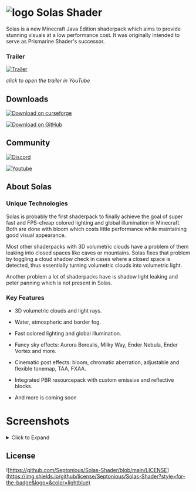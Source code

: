# ![logo](https://media.discordapp.net/attachments/837667478590324737/1039281928727179375/unknown.png) Solas Shader
Solas is a new Minecraft Java Edition shaderpack which aims to provide stunning visuals at a low performance cost. It was originally intended to serve as Prismarine Shader's successor. 

### Trailer
[![Trailer](https://media.discordapp.net/attachments/837667478590324737/1039620637209145496/solas-yt.png)](https://www.youtube.com/watch?v=Y-JdKxsQdy8)

*click to open the trailer in YouTube*

## Downloads
[![Download on curseforge](https://img.shields.io/badge/-Curseforge-F16436?style=for-the-badge&logo=curseforge&logoColor=white)](https://www.curseforge.com/minecraft/customization/solas-shader) 

[![Download on GitHub](https://img.shields.io/badge/-GitHub-F9E26C?style=for-the-badge&logo=github&logoColor=40463C)](https://github.com/Septonious/Solas-Shader/archive/refs/heads/main.zip)

## Community
[![Discord](https://discordapp.com/api/guilds/816223286958489631/widget.png?style=banner2)](https://discord.gg/4uTAUQR2xu) 

[![Youtube](https://img.shields.io/youtube/channel/subscribers/UCa-oHqFdqa88Xp3wcBugazQ?color=%23ff0000&label=Youtube&logo=youtube&logoColor=white&style=for-the-badge)](https://www.youtube.com/channel/UCa-oHqFdqa88Xp3wcBugazQ)

## About Solas

### Unique Technologies
Solas is probably the first shaderpack to finally achieve the goal of super fast and FPS-cheap colored lighting and global illumination in Minecraft.
Both are done with bloom which costs little performance while maintaining good visual appearance.

Most other shaderpacks with 3D volumetric clouds have a problem of them leaking into closed spaces like caves or mountains. 
Solas fixes that problem by toggling a cloud shadow check in cases where a closed space is detected, thus essentially turning volumetric clouds into volumetric light.

Another problem a lot of shaderpacks have is shadow light leaking and peter panning which is not present in Solas.

### Key Features
- 3D volumetric clouds and light rays.

- Water, atmospheric and border fog.
- Fast colored lighting and global illumination.
- Fancy sky effects: Aurora Borealis, Milky Way, Ender Nebula, Ender Vortex and more.

- Cinematic post effects: bloom, chromatic aberration, adjustable and flexible tonemap, TAA, FXAA.

- Integrated PBR resourcepack with custom emissive and reflective blocks.

- And more is coming soon

# Screenshots
<details><summary>Click to Expand</summary>
<p>

![screenshot1](https://media.discordapp.net/attachments/1025820650394357891/1038128154126061599/orth.png)
![screenshot2](https://media.discordapp.net/attachments/1025820650394357891/1038128154570662058/mia.png)
![screenshot3](https://media.discordapp.net/attachments/887769802721067038/1038859728060686477/2022-11-06_19.57.21.png)
![screenshot4](https://media.discordapp.net/attachments/887769802721067038/1038606749604786237/2022-11-06_01.11.11.png)
![screenshot5](https://media.discordapp.net/attachments/887769802721067038/1037307450430345297/2022-11-02_12.59.01.png)
![screenshot6](https://media.discordapp.net/attachments/887769802721067038/1031944106148114462/2022-10-18_22.28.10.png)
![screenshot7](https://media.discordapp.net/attachments/887769802721067038/1029560129634447360/2022-10-11_19.44.41.png)
![screenshot8](https://media.discordapp.net/attachments/887769802721067038/1028324379366522970/unknown.png)
![screenshot9](https://media.discordapp.net/attachments/887769802721067038/1026511341390921759/unknown.png)
![screenshot10](https://media.discordapp.net/attachments/887769802721067038/1026434164980985856/2022-10-03_17.40.18.png)

</p>
</details>

## License
![https://github.com/Septonious/Solas-Shader/blob/main/LICENSE](https://img.shields.io/github/license/Septonious/Solas-Shader?style=for-the-badge&logo=&color=lightblue)
